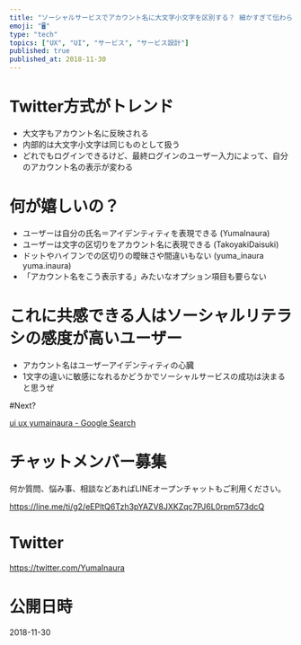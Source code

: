 ```yaml
---
title: "ソーシャルサービスでアカウント名に大文字小文字を区別する？ 細かすぎて伝わらないUI UX デザイン設計 "
emoji: "🖥"
type: "tech"
topics: ["UX", "UI", "サービス", "サービス設計"]
published: true
published_at: 2018-11-30
---
```


# Twitter方式がトレンド

- 大文字もアカウント名に反映される
- 内部的は大文字小文字は同じものとして扱う
- どれでもログインできるけど、最終ログインのユーザー入力によって、自分のアカウント名の表示が変わる

# 何が嬉しいの？

- ユーザーは自分の氏名＝アイデンティティを表現できる (YumaInaura)
- ユーザーは文字の区切りをアカウント名に表現できる (TakoyakiDaisuki)
- ドットやハイフンでの区切りの曖昧さや間違いもない (yuma_inaura yuma.inaura)
- 「アカウント名をこう表示する」みたいなオプション項目も要らない


# これに共感できる人はソーシャルリテラシの感度が高いユーザー

- アカウント名はユーザーアイデンティティの心臓
- 1文字の違いに敏感になれるかどうかでソーシャルサービスの成功は決まると思うぜ

#Next?

[ui ux yumainaura - Google Search](https://www.google.co.jp/search?q=ui+ux+yumainaura&oq=ui+ux+yumainaura&aqs=chrome..69i57j69i60l3.2633j0j7&sourceid=chrome&ie=UTF-8)








<!-- Update From Qiita API -->

# チャットメンバー募集


何か質問、悩み事、相談などあればLINEオープンチャットもご利用ください。

https://line.me/ti/g2/eEPltQ6Tzh3pYAZV8JXKZqc7PJ6L0rpm573dcQ





# Twitter


https://twitter.com/YumaInaura


<!-- Update From Qiita API -->



# 公開日時

2018-11-30
